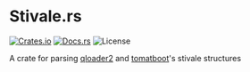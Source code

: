# Stivale.rs
[![Crates.io](https://img.shields.io/crates/v/stivale)](https://crates.io/crates/stivale) [![Docs.rs](https://docs.rs/coloring/badge.svg)](https://docs.rs/coloring) ![License](https://img.shields.io/crates/l/stivale)

A crate for parsing [qloader2](https://github.com/qloader2/qloader2) and [tomatboot](https://github.com/TomatOrg/TomatBoot-UEFI)'s stivale structures